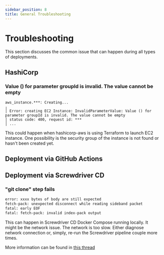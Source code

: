```yaml
---
sidebar_position: 8
title: General Troubleshooting
---
```


Troubleshooting
===============

This section discusses the common issue that can happen during all types of deployments.

HashiCorp
---------

### Value () for parameter groupId is invalid. The value cannot be empty

```console
aws_instance.***: Creating...
╷
│ Error: creating EC2 Instance: InvalidParameterValue: Value () for parameter groupId is invalid. The value cannot be empty
│ status code: 400, request id: ***
│ ...
```

This could happen when hashicorp-aws is using Terraform to launch EC2 instance. One possibility is the security group of
the instance is not found or hasn't been created yet.

Deployment via GitHub Actions
-----------------------------

Deployment via Screwdriver CD
-----------------------------

### "git clone" step fails

```bash
error: xxxx bytes of body are still expected
fetch-pack: unexpected disconnect while reading sideband packet
fatal: early EOF
fatal: fetch-pack: invalid index-pack output
```

This can happen in Screwdriver CD Docker Compose running locally. It might be the network issue. The network is too
slow. Either diagnose network connection or, simply, re-run the Screwdriver pipeline couple more times.

More information can be found in
[this thread](https://stackoverflow.com/questions/66366582/github-unexpected-disconnect-while-reading-sideband-packet)

